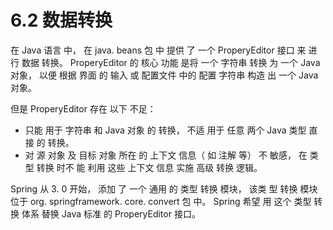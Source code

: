 # 6.2 数据转换

在 Java 语言 中， 在 java. beans 包 中 提供 了 一个 ProperyEditor 接口 来 进行 数据 转换。 ProperyEditor 的 核心 功能 是将 一个 字符串 转换 为 一个 Java 对象， 以便 根据 界面 的 输入 或 配置文件 中的 配置 字符串 构造 出 一个 Java 对象。

但是 ProperyEditor 存在 以下 不足： 

* 只能 用于 字符串 和 Java 对象 的 转换， 不适 用于 任意 两个 Java 类型 直接 的 转换。 
* 对 源 对象 及 目标 对象 所在 的 上下文 信息（ 如 注解 等） 不 敏感， 在 类型 转换 时不 能 利用 这些 上下文 信息 实施 高级 转换 逻辑。

Spring 从 3. 0 开始， 添加 了 一个 通用 的 类型 转换 模块， 该类 型 转换 模块 位于 org. springframework. core. convert 包 中。 Spring 希望 用 这个 类型 转换 体系 替换 Java 标准 的 ProperyEditor 接口。



